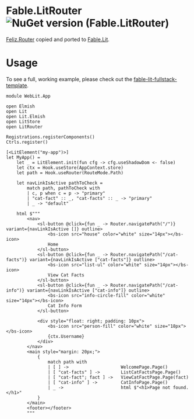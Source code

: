 # Fable.LitRouter ![NuGet version (Fable.LitRouter)](https://img.shields.io/nuget/v/Fable.LitRouter.svg?style=flat-square)

[Feliz.Router](https://github.com/Zaid-Ajaj/Feliz.Router) copied and ported to [Fable.Lit](https://github.com/fable-compiler/Fable.Lit).

# Usage
To see a full, working example, please check out the [fable-lit-fullstack-template](https://github.com/JordanMarr/fable-lit-fullstack-template).

```F#
module WebLit.App

open Elmish
open Lit
open Lit.Elmish
open LitStore
open LitRouter

Registrations.registerComponents()
Ctrls.register()

[<LitElement("my-app")>]
let MyApp() =
    let _ = LitElement.init(fun cfg -> cfg.useShadowDom <- false)
    let ctx = Hook.useStore(AppContext.store)
    let path = Hook.useRouter(RouteMode.Path)
    
    let navLinkIsActive pathToCheck = 
        match path, pathToCheck with
        | c, p when c = p -> "primary"
        | "cat-fact" :: _, "cat-facts" :: _ -> "primary"
        | _ -> "default"

    html $"""
        <nav>
            <sl-button @click={fun _ -> Router.navigatePath("/")} variant={navLinkIsActive []} outline>
                <bs-icon src="house" color="white" size="14px"></bs-icon>
                Home
            </sl-button>
            <sl-button @click={fun _ -> Router.navigatePath("/cat-facts")} variant={navLinkIsActive ["cat-facts"]} outline>
                <bs-icon src="list-ul" color="white" size="14px"></bs-icon>
                View Cat Facts
            </sl-button>
            <sl-button @click={fun _ -> Router.navigatePath("/cat-info")} variant={navLinkIsActive ["cat-info"]} outline>
                <bs-icon src="info-circle-fill" color="white" size="14px"></bs-icon>
                Cat Info Form
            </sl-button>
            
            <div style="float: right; padding: 10px">  
                <bs-icon src="person-fill" color="white" size="18px"></bs-icon>
                {ctx.Username}
            </div>
        </nav>
        <main style="margin: 20px;">
            {
                match path with
                | [ ] ->                    WelcomePage.Page()
                | [ "cat-facts" ] ->        ListCatFactsPage.Page()
                | [ "cat-fact"; fact ] ->   ViewCatFactPage.Page(fact)
                | [ "cat-info" ] ->         CatInfoPage.Page()
                | _ ->                      html $"<h1>Page not found.</h1>"
            }
        </main>
        <footer></footer>
        """

```
